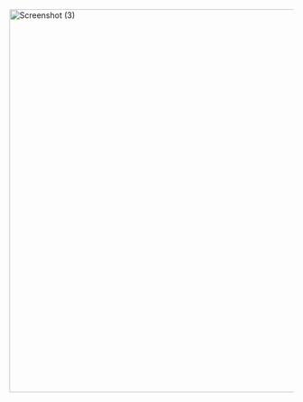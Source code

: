 <img width="1366" height="680" alt="Screenshot (3)" src="https://github.com/user-attachments/assets/02a1fa6b-f7d6-462e-a9f2-9994ea976fd7" />
